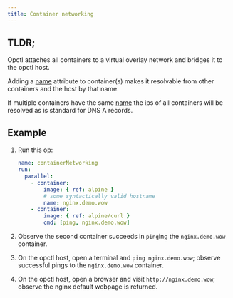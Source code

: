 ```yaml
---
title: Container networking
---
```


## TLDR;
Opctl attaches all containers to a virtual overlay network and bridges it to the opctl host.

Adding a [name](../../reference/opspec/op-directory/op/call/container/index.md#name) attribute to container(s) makes it resolvable from other containers and the host by that name.

If multiple containers have the same [name](../../reference/opspec/op-directory/op/call/container/index.md#name) the ips of all containers will be resolved as is standard for DNS A records.

## Example
1. Run this op:
    ```yaml
    name: containerNetworking
    run:
      parallel:
        - container:
            image: { ref: alpine }
            # some syntactically valid hostname
            name: nginx.demo.wow
        - container:
            image: { ref: alpine/curl }
            cmd: [ping, nginx.demo.wow]
    ```

1. Observe the second container succeeds in `ping`ing the `nginx.demo.wow` container.
1. On the opctl host, open a terminal and `ping nginx.demo.wow`; observe successful pings to the `nginx.demo.wow` container.
1. On the opctl host, open a browser and visit `http://nginx.demo.wow`; observe the nginx default webpage is returned.
